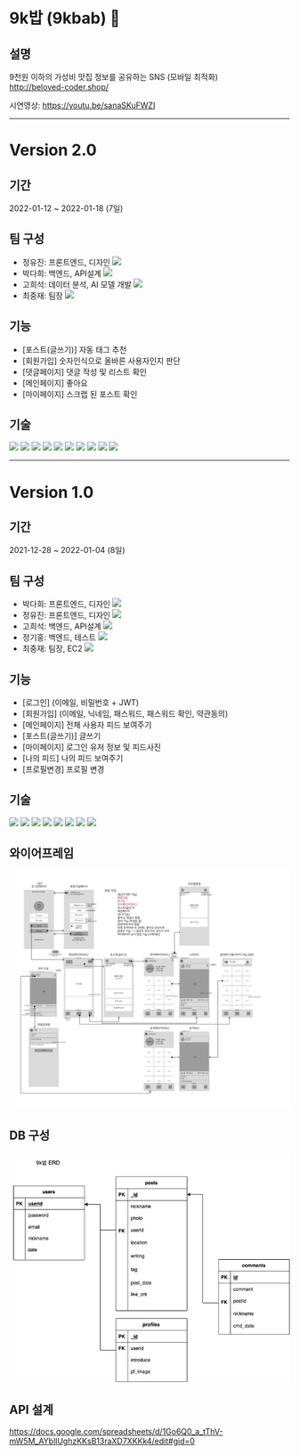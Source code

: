 # 9k밥 (9kbab) 🍲

## 설명
9천원 이하의 가성비 맛집 정보를 공유하는 SNS (모바일 최적화)   
http://beloved-coder.shop/

시연영상: https://youtu.be/sanaSKuFWZI
___
# Version 2.0
## 기간
2022-01-12 ~ 2022-01-18 (7일)

## 팀 구성
* 정유진: 프론트엔드, 디자인 [<img src="https://img.shields.io/badge/Github-181717?style=flat-square&logo=Github&logoColor=white"/></a>](https://github.com/Augustj88)
* 박다희: 백엔드, API설계 [<img src="https://img.shields.io/badge/Github-181717?style=flat-square&logo=Github&logoColor=white"/></a>](https://github.com/DaheePark-00)
* 고희석: 데이터 분석, AI 모델 개발 [<img src="https://img.shields.io/badge/Github-181717?style=flat-square&logo=Github&logoColor=white"/></a>](https://github.com/GoHeeSeok00)
* 최중재: 팀장 [<img src="https://img.shields.io/badge/Github-181717?style=flat-square&logo=Github&logoColor=white"/></a>](https://github.com/joong8812)

## 기능
* [포스트(글쓰기)] 자동 태그 추천
* [회원가입] 숫자인식으로 올바른 사용자인지 판단
* [댓글페이지] 댓글 작성 및 리스트 확인
* [메인페이지] 좋아요
* [마이페이지] 스크랩 된 포스트 확인

## 기술
<img src="https://img.shields.io/badge/HTML5-E34F26?style=flat-square&logo=HTML5&logoColor=white"/></a>
<img src="https://img.shields.io/badge/CSS3-1572B6?style=flat-square&logo=CSS3&logoColor=white"/></a>
<img src="https://img.shields.io/badge/Javascript-F7DF1E?style=flat-square&logo=Javascript&logoColor=white"/></a>
<img src="https://img.shields.io/badge/JQuery-0769AD?style=flat-square&logo=JQuery&logoColor=white"/></a>
<img src="https://img.shields.io/badge/Python-3776AB?style=flat-square&logo=Python&logoColor=white"/></a>
<img src="https://img.shields.io/badge/Flask-000000?style=flat-square&logo=Flask&logoColor=white"/></a>
<img src="https://img.shields.io/badge/MongoDB-47A248?style=flat-square&logo=MongoDB&logoColor=white"/></a>
<img src="https://img.shields.io/badge/Amazon AWS-232F3E?style=flat-square&logo=Amazon AWS&logoColor=white"/></a>
<img src="https://img.shields.io/badge/Google Colab-F9AB00?style=flat-square&logo=Google Colab&logoColor=white"/></a>
<img src="https://img.shields.io/badge/TensorFlow-FF6F00?style=flat-square&logo=TensorFlow&logoColor=white"/></a>
___
# Version 1.0
## 기간
2021-12-28 ~ 2022-01-04 (8일)
## 팀 구성
* 박다희: 프론트엔드, 디자인 [<img src="https://img.shields.io/badge/Github-181717?style=flat-square&logo=Github&logoColor=white"/></a>](https://github.com/DaheePark-00)
* 정유진: 프론트엔드, 디자인 [<img src="https://img.shields.io/badge/Github-181717?style=flat-square&logo=Github&logoColor=white"/></a>](https://github.com/Augustj88)
* 고희석: 백엔드, API설계 [<img src="https://img.shields.io/badge/Github-181717?style=flat-square&logo=Github&logoColor=white"/></a>](https://github.com/GoHeeSeok00)
* 정기홍: 백엔드, 테스트 [<img src="https://img.shields.io/badge/Github-181717?style=flat-square&logo=Github&logoColor=white"/></a>](https://github.com/ghj99)
* 최중재: 팀장, EC2 [<img src="https://img.shields.io/badge/Github-181717?style=flat-square&logo=Github&logoColor=white"/></a>](https://github.com/joong8812)

## 기능
* [로그인] (이메일, 비밀번호 + JWT)
* [회원가입] (이메일, 닉네임, 패스워드, 패스워드 확인, 약관동의)
* [메인페이지] 전체 사용자 피드 보여주기
* [포스트(글쓰기)] 글쓰기
* [마이페이지] 로그인 유저 정보 및 피드사진
* [나의 피드] 나의 피드 보여주기
* [프로필변경] 프로필 변경

## 기술
<img src="https://img.shields.io/badge/HTML5-E34F26?style=flat-square&logo=HTML5&logoColor=white"/></a>
<img src="https://img.shields.io/badge/CSS3-1572B6?style=flat-square&logo=CSS3&logoColor=white"/></a>
<img src="https://img.shields.io/badge/Javascript-F7DF1E?style=flat-square&logo=Javascript&logoColor=white"/></a>
<img src="https://img.shields.io/badge/JQuery-0769AD?style=flat-square&logo=JQuery&logoColor=white"/></a>
<img src="https://img.shields.io/badge/Python-3776AB?style=flat-square&logo=Python&logoColor=white"/></a>
<img src="https://img.shields.io/badge/Flask-000000?style=flat-square&logo=Flask&logoColor=white"/></a>
<img src="https://img.shields.io/badge/MongoDB-47A248?style=flat-square&logo=MongoDB&logoColor=white"/></a>
<img src="https://img.shields.io/badge/Amazon AWS-232F3E?style=flat-square&logo=Amazon AWS&logoColor=white"/></a>

## 와이어프레임

<img src="./attached/9kbab-wireframe.jpg" alt="wireframe">

## DB 구성 
<img src="./attached/9kbab-ERD.jpeg" alt="wireframe">

## API 설계
https://docs.google.com/spreadsheets/d/1Go6Q0_a_tThV-mW5M_AYbllUghzKKsB13raXD7XKKk4/edit#gid=0

